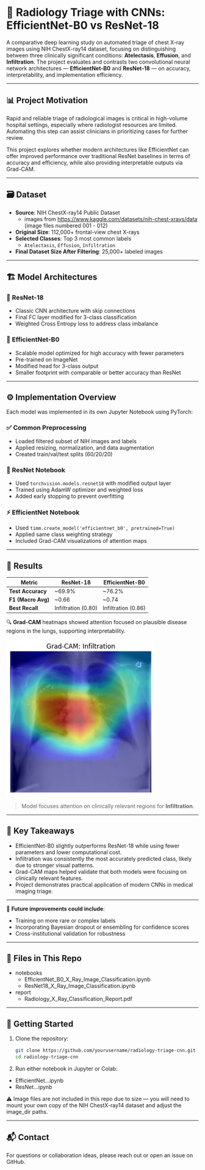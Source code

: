 # 🩻 Radiology Triage with CNNs: EfficientNet-B0 vs ResNet-18

A comparative deep learning study on automated triage of chest X-ray images using NIH ChestX-ray14 dataset, focusing on distinguishing between three clinically significant conditions: **Atelectasis**, **Effusion**, and **Infiltration**. The project evaluates and contrasts two convolutional neural network architectures — **EfficientNet-B0** and **ResNet-18** — on accuracy, interpretability, and implementation efficiency.

---

## 📊 Project Motivation

Rapid and reliable triage of radiological images is critical in high-volume hospital settings, especially where radiologist resources are limited. Automating this step can assist clinicians in prioritizing cases for further review.

This project explores whether modern architectures like EfficientNet can offer improved performance over traditional ResNet baselines in terms of accuracy and efficiency, while also providing interpretable outputs via Grad-CAM.

---

## 🗃 Dataset

- **Source**: NIH ChestX-ray14 Public Dataset
  - images from https://www.kaggle.com/datasets/nih-chest-xrays/data (image files numbered 001 - 012)
- **Original Size**: 112,000+ frontal-view chest X-rays  
- **Selected Classes**: Top 3 most common labels  
  - `Atelectasis`, `Effusion`, `Infiltration`
- **Final Dataset Size After Filtering**: 25,000+ labeled images

---

## 🏗 Model Architectures

### 🔹 ResNet-18
- Classic CNN architecture with skip connections
- Final FC layer modified for 3-class classification
- Weighted Cross Entropy loss to address class imbalance

### 🔹 EfficientNet-B0
- Scalable model optimized for high accuracy with fewer parameters
- Pre-trained on ImageNet
- Modified head for 3-class output
- Smaller footprint with comparable or better accuracy than ResNet

---

## ⚙️ Implementation Overview

Each model was implemented in its own Jupyter Notebook using PyTorch:

### ✅ Common Preprocessing
- Loaded filtered subset of NIH images and labels
- Applied resizing, normalization, and data augmentation
- Created train/val/test splits (60/20/20)

### 🧠 ResNet Notebook
- Used `torchvision.models.resnet18` with modified output layer
- Trained using AdamW optimizer and weighted loss
- Added early stopping to prevent overfitting

### ⚡ EfficientNet Notebook
- Used `timm.create_model('efficientnet_b0', pretrained=True)`
- Applied same class weighting strategy
- Included Grad-CAM visualizations of attention maps

---

## 🧪 Results

| Metric            | ResNet-18     | EfficientNet-B0 |
|------------------|---------------|-----------------|
| **Test Accuracy** | ~69.9%        | ~76.2%          |
| **F1 (Macro Avg)**| ~0.66         | ~0.74           |
| **Best Recall**   | Infiltration (0.80) | Infiltration (0.86) |

🔍 **Grad-CAM** heatmaps showed attention focused on plausible disease regions in the lungs, supporting interpretability.


![EfficientNet Grad-CAM](assets/sample_gradcam_resnet.png)

> Model focuses attention on clinically relevant regions for **Infiltration**.

---

## 🧠 Key Takeaways

- EfficientNet-B0 slightly outperforms ResNet-18 while using fewer parameters and lower computational cost.
- Infiltration was consistently the most accurately predicted class, likely due to stronger visual patterns.
- Grad-CAM maps helped validate that both models were focusing on clinically relevant features.
- Project demonstrates practical application of modern CNNs in medical imaging triage.

---

🔮 **Future improvements could include**:
- Training on more rare or complex labels
- Incorporating Bayesian dropout or ensembling for confidence scores
- Cross-institutional validation for robustness

---

## 🧾 Files in This Repo
- notebooks
  - EfficientNet_B0_X_Ray_Image_Classification.ipynb
  - ResNet18_X_Ray_Image_Classification.ipynb
- report
  - Radiology_X_Ray_Classification_Report.pdf

---

## 🚀 Getting Started

1. Clone the repository:
   ```bash
   git clone https://github.com/yourusername/radiology-triage-cnn.git
   cd radiology-triage-cnn
   
2. Run either notebook in Jupyter or Colab:
- EfficientNet...ipynb
- ResNet...ipynb
  
⚠️ Image files are not included in this repo due to size — you will need to mount your own copy of the NIH ChestX-ray14 dataset and adjust the image_dir paths.

--- 

## 📬 Contact

For questions or collaboration ideas, please reach out or open an issue on GitHub.
